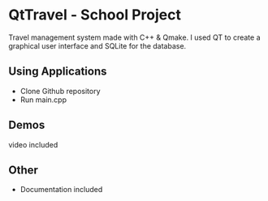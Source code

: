 # QtTravel - School Project

 Travel management system made with C++ & Qmake.
 I used QT to create a graphical user interface and SQLite for the database. 
<br>

## Using Applications
- Clone Github repository
- Run main.cpp

## Demos

video included

## Other 
- Documentation included
